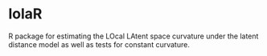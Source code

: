 # lolaR
R package for estimating the LOcal LAtent space curvature under the latent distance model as well as tests for constant curvature. 
